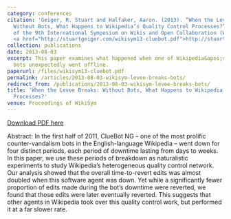 ```yaml
---
category: conferences
citation: 'Geiger, R. Stuart and Halfaker, Aaron. (2013). “When the Levee Breaks:
  Without Bots, What Happens to Wikipedia’s Quality Control Processes?” In Proceedings
  of the 9th International Symposium on Wikis and Open Collaboration (WikiSym 2013).
  <a href="http://stuartgeiger.com/wikisym13-cluebot.pdf">http://stuartgeiger.com/wikisym13-cluebot.pdf</a>'
collection: publications
date: 2013-08-03
excerpt: This paper examines what happened when one of Wikipedia&apos;s counter-vandalism
  bots unexpectedly went offline.
paperurl: /files/wikisym13-cluebot.pdf
permalink: /articles/2013-08-03-wikisym-levee-breaks-bots/
redirect_from: /publications/2013-08-03-wikisym-levee-breaks-bots/
title: 'When the Levee Breaks: Without Bots, What Happens to Wikipedia’s Quality Control
  Processes?'
venue: Proceedings of WikiSym
---
```


<a href='http://stuartgeiger.com/wikisym13-cluebot.pdf'>Download PDF here</a>

Abstract: In the first half of 2011, ClueBot NG – one of the most prolific counter-vandalism bots in the English-language Wikipedia – went down for four distinct periods, each period of downtime lasting from days to weeks. In this paper, we use these periods of breakdown as naturalistic experiments to study Wikipedia’s heterogeneous quality control network. Our analysis showed that the overall time-to-revert edits was almost doubled when this software agent was down. Yet while a significantly fewer proportion of edits made during the bot’s downtime were reverted, we found that those edits were later eventually reverted. This suggests that other agents in Wikipedia took over this quality control work, but performed it at a far slower rate.